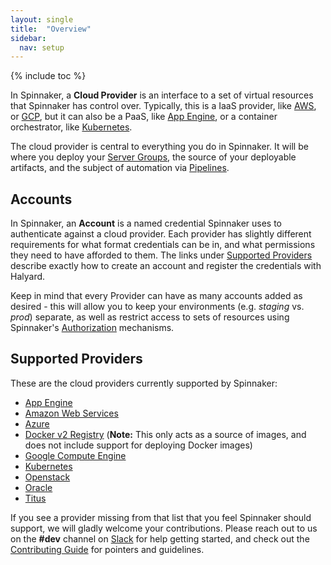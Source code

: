```yaml
---
layout: single
title:  "Overview"
sidebar:
  nav: setup
---
```


{% include toc %}

In Spinnaker, a __Cloud Provider__ is an interface to a set of virtual 
resources that Spinnaker has control over. Typically, this is a IaaS provider, 
like [AWS](https://aws.amazon.com/), or [GCP](https://cloud.google.com), but it 
can also be a PaaS, like [App Engine](https://cloud.google.com/appengine), 
or a container orchestrator, like [Kubernetes](https://kubernetes.io). 

The cloud provider is central to everything you do in Spinnaker. It will be
where you deploy your [Server Groups](/concepts/#server-group), the source of
your deployable artifacts, and the subject of automation via
[Pipelines](/concepts/pipelines).

## Accounts

In Spinnaker, an __Account__ is a named credential Spinnaker uses to
authenticate against a cloud provider. Each provider has slightly different
requirements for what format credentials can be in, and what permissions they
need to have afforded to them. The links under [Supported
Providers](#supported-providers) describe exactly how to create an
account and register the credentials with Halyard.

Keep in mind that every Provider can have as many accounts added as desired -
this will allow you to keep your environments (e.g. _staging_ vs. _prod_)
separate, as well as restrict access to sets of resources using Spinnaker's
[Authorization](/setup/security/authorization) mechanisms.

## Supported Providers

These are the cloud providers currently supported by Spinnaker:

* [App Engine](/setup/providers/appengine)
* [Amazon Web Services](/setup/providers/aws)
* [Azure](/setup/providers/azure)
* [Docker v2 Registry](/setup/providers/docker-registry) (__Note:__ This only 
  acts as a source of images, and does not include support for deploying Docker
  images)
* [Google Compute Engine](/setup/providers/gce)
* [Kubernetes](/setup/providers/kubernetes)
* [Openstack](/setup/providers/openstack)
* [Oracle](/setup/providers/oracle)
* [Titus](/setup/providers/titus)

If you see a provider missing from that list that you feel Spinnaker should
support, we will gladly welcome your contributions. Please reach out to us on
the __#dev__ channel on [Slack](http://join.spinnaker.io) for help
getting started, and check out the [Contributing 
Guide](/community/contributing) for pointers and guidelines.
